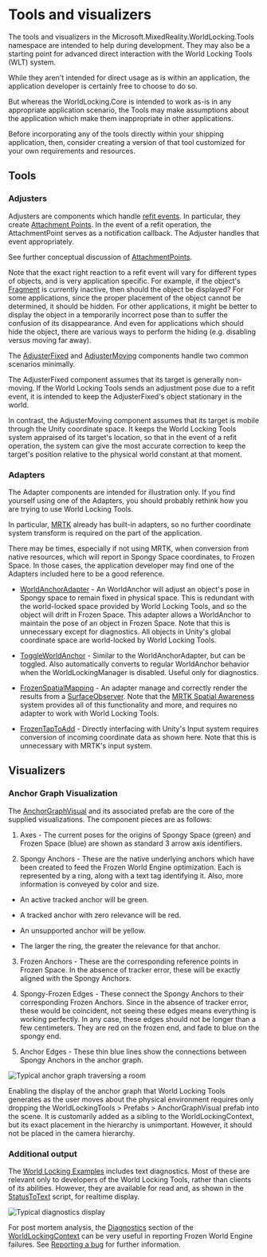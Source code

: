 
# Tools and visualizers

The tools and visualizers in the Microsoft.MixedReality.WorldLocking.Tools namespace are intended to help during development. They may also be a starting point for advanced direct interaction with the World Locking Tools (WLT) system. 

While they aren't intended for direct usage as is within an application, the application developer is certainly free to choose to do so.

But whereas the WorldLocking.Core is intended to work as-is in any appropriate application scenario, the Tools may make assumptions about the application which make them inappropriate in other applications.

Before incorporating any of the tools directly within your shipping application, then, consider creating a version of that tool customized for your own requirements and resources. 

## Tools

### Adjusters

Adjusters are components which handle [refit events](../Concepts/Advanced/RefitOperations.md). In particular, they create [Attachment Points](xref:Microsoft.MixedReality.WorldLocking.Core.AttachmentPoint). In the event of a refit operation, the AttachmentPoint serves as a notification callback. The Adjuster handles that event appropriately.

See further conceptual discussion of [AttachmentPoints](../Concepts/Advanced/AttachmentPoints.md). 

Note that the exact right reaction to a refit event will vary for different types of objects, and is very application specific. For example, if the object's [Fragment](../Concepts/Advanced/Fragments.md) is currently inactive, then should the object be displayed? For some applications, since the proper placement of the object cannot be determined, it should be hidden. For other applications, it might be better to display the object in a temporarily incorrect pose than to suffer the confusion of its disappearance. And even for applications which should hide the object, there are various ways to perform the hiding (e.g. disabling versus moving far away).

The [AdjusterFixed](xref:Microsoft.MixedReality.WorldLocking.Tools.AdjusterFixed) and [AdjusterMoving](xref:Microsoft.MixedReality.WorldLocking.Tools.AdjusterMoving) components handle two common scenarios minimally.

The AdjusterFixed component assumes that its target is generally non-moving. If the World Locking Tools sends an adjustment pose due to a refit event, it is intended to keep the AdjusterFixed's object stationary in the world.

In contrast, the AdjusterMoving component assumes that its target is mobile through the Unity coordinate space. It keeps the World Locking Tools system appraised of its target's location, so that in the event of a refit operation, the system can give the most accurate correction to keep the target's position relative to the physical world constant at that moment.

### Adapters

The Adapter components are intended for illustration only. If you find yourself using one of the Adapters, you should probably rethink how you are trying to use World Locking Tools.

In particular, [MRTK](https://microsoft.github.io/MixedRealityToolkit-Unity/README.html) already has built-in adapters, so no further coordinate system transform is required on the part of the application.

There may be times, especially if not using MRTK, when conversion from native resources, which will report in Spongy Space coordinates, to Frozen Space. In those cases, the application developer may find one of the Adapters included here to be a good reference.

* [WorldAnchorAdapter](xref:Microsoft.MixedReality.WorldLocking.Tools.WorldAnchorAdapter) - An WorldAnchor will adjust an object's pose in Spongy space to remain fixed in physical space. This is redundant with the world-locked space provided by World Locking Tools, and so the object will drift in Frozen Space. This adapter allows a WorldAnchor to maintain the pose of an object in Frozen Space. Note that this is unnecessary except for diagnostics. All objects in Unity's global coordinate space are world-locked by World Locking Tools.

* [ToggleWorldAnchor](xref:Microsoft.MixedReality.WorldLocking.Tools.ToggleWorldAnchor) - Similar to the WorldAnchorAdapter, but can be toggled. Also automatically converts to regular WorldAnchor behavior when the WorldLockingManager is disabled. Useful only for diagnostics.

* [FrozenSpatialMapping](xref:Microsoft.MixedReality.WorldLocking.Tools.FrozenSpatialMapping) - An adapter manage and correctly render the results from a [SurfaceObserver](https://docs.microsoft.com/windows/mixed-reality/spatial-mapping). Note that the [MRTK Spatial Awareness](https://microsoft.github.io/MixedRealityToolkit-Unity/Documentation/SpatialAwareness/SpatialAwarenessGettingStarted.html?q=spatial) system provides all of this functionality and more, and requires no adapter to work with World Locking Tools.

* [FrozenTapToAdd](xref:Microsoft.MixedReality.WorldLocking.Tools.FrozenTapToAdd) - Directly interfacing with Unity's Input system requires conversion of incoming coordinate data as shown here. Note that this is unnecessary with MRTK's input system.

## Visualizers

### Anchor Graph Visualization

The [AnchorGraphVisual](xref:Microsoft.MixedReality.WorldLocking.Tools.AnchorGraphVisual) and its associated prefab are the core of the supplied visualizations. The component pieces are as follows:

1. Axes - The current poses for the origins of Spongy Space (green) and Frozen Space (blue) are shown as standard 3 arrow axis identifiers.

2. Spongy Anchors - These are the native underlying anchors which have been created to feed the Frozen World Engine optimization. Each is represented by a ring, along with a text tag identifying it. Also, more information is conveyed by color and size.

  * An active tracked anchor will be green.
  * A tracked anchor with zero relevance will be red.
  * An unsupported anchor will be yellow.

  * The larger the ring, the greater the relevance for that anchor.

3. Frozen Anchors - These are the corresponding reference points in Frozen Space. In the absence of tracker error, these will be exactly aligned with the Spongy Anchors. 

4. Spongy-Frozen Edges - These connect the Spongy Anchors to their corresponding Frozen Anchors. Since in the absence of tracker error, these would be coincident, not seeing these edges means everything is working perfectly. In any case, these edges should not be longer than a few centimeters. They are red on the frozen end, and fade to blue on the spongy end.

5. Anchor Edges - These thin blue lines show the connections between Spongy Anchors in the anchor graph.

![Typical anchor graph traversing a room](~/DocGen/Images/Screens/AnchorGraph.jpg)

Enabling the display of the anchor graph that World Locking Tools generates as the user moves about the physical environment requires only dropping the WorldLockingTools > Prefabs > AnchorGraphVisual prefab into the scene. It is customarily added as a sibling to the WorldLockingContext, but its exact placement in the hierarchy is unimportant. However, it should not be placed in the camera hierarchy.

### Additional output

The [World Locking Examples](xref:Microsoft.MixedReality.WorldLocking.Examples) includes text diagnostics. Most of these are relevant only to developers of the World Locking Tools, rather than clients of its abilities. However, they are available for read and, as shown in the [StatusToText](xref:Microsoft.MixedReality.WorldLocking.Tools.StatusToText) script, for realtime display.

![Typical diagnostics display](~/DocGen/Images/Screens/DiagStats.jpg)

For post mortem analysis, the [Diagnostics](xref:Microsoft.MixedReality.WorldLocking.Core.Diagnostics) section of the [WorldLockingContext](xref:Microsoft.MixedReality.WorldLocking.Core.WorldLockingContext) can be very useful in reporting Frozen World Engine failures. See [Reporting a bug](Contributing.md#reporting-a-bug) for further information.
